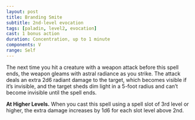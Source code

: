 ```yaml
---
layout: post
title: Branding Smite
subtitle: 2nd-level evocation
tags: [paladin, level2, evocation]
cast: 1 bonus action
duration: Concentration, up to 1 minute
components: V
range: Self
---
```

The next time you hit a creature with a weapon attack before this spell ends, the weapon gleams with astral radiance as you strike. The attack deals an extra 2d6 radiant damage to the target, which becomes visible if it’s invisible, and the target sheds dim light in a 5-foot radius and can’t become invisible until the spell ends.

**At Higher Levels.** When you cast this spell using a spell slot of 3rd level or higher, the extra damage increases by 1d6 for each slot level above 2nd.